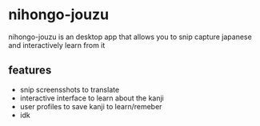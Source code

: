 # nihongo-jouzu

nihongo-jouzu is an desktop app that allows you to snip capture japanese and interactively learn 
from it 

## features 

- snip screensshots to translate
- interactive interface to learn about the kanji
- user  profiles to save kanji to learn/remeber
- idk

